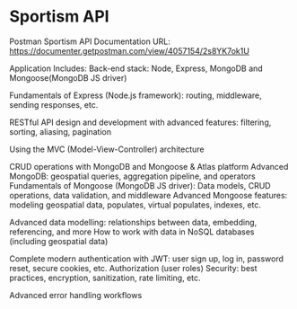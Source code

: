 # Sportism API

Postman Sportism API Documentation URL:
https://documenter.getpostman.com/view/4057154/2s8YK7ok1U

Application Includes:
  Back-end stack: Node, Express, MongoDB and Mongoose(MongoDB JS driver)
  
  Fundamentals of Express (Node.js framework): routing, middleware, sending responses, etc.
  
  RESTful API design and development with advanced features: filtering, sorting, aliasing, pagination
  
  Using the MVC (Model-View-Controller) architecture

  CRUD operations with MongoDB and Mongoose & Atlas platform
  Advanced MongoDB: geospatial queries, aggregation pipeline, and operators
  Fundamentals of Mongoose (MongoDB JS driver): Data models, CRUD operations, data validation, and middleware
  Advanced Mongoose features: modeling geospatial data, populates, virtual populates, indexes, etc.
    
  Advanced data modelling: relationships between data, embedding, referencing, and more
  How to work with data in NoSQL databases (including geospatial data)
    
  Complete modern authentication with JWT: user sign up, log in, password reset, secure cookies, etc.
  Authorization (user roles)
  Security: best practices, encryption, sanitization, rate limiting, etc.
  
  Advanced error handling workflows
